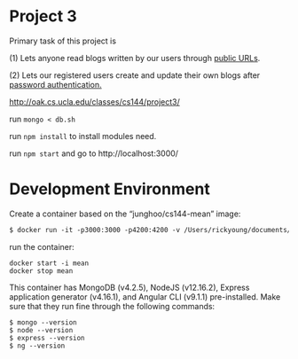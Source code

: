 # Project 3 
Primary task of this project is 

(1) Lets anyone read blogs written by our users through <u>public URLs</u>.

(2) Lets our registered users create and update their own blogs after <u>password authentication.</u> 

http://oak.cs.ucla.edu/classes/cs144/project3/

run `mongo < db.sh`

run `npm install` to install modules need.

run `npm start` and go to http://localhost:3000/

# Development Environment

Create a container based on the “junghoo/cs144-mean” image:

```dockerfile
$ docker run -it -p3000:3000 -p4200:4200 -v /Users/rickyoung/documents/cs144:/home/cs144/shared --name mean junghoo/cs144-mean
```

run the container:

```
docker start -i mean
docker stop mean
```

This container has MongoDB (v4.2.5), NodeJS (v12.16.2), Express application generator (v4.16.1), and Angular CLI (v9.1.1) pre-installed. Make sure that they run fine through the following commands:

```
$ mongo --version
$ node --version
$ express --version
$ ng --version
```
